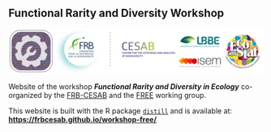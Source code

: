 ## Functional Rarity and Diversity Workshop

![](https://raw.githubusercontent.com/rdatatoolbox/rdatatoolbox.github.io/main/img/banner-rdatatoolbox_150dpi.png)

Website of the workshop **_Functional Rarity and Diversity in Ecology_**
co-organized by the
[FRB-CESAB](https://www.fondationbiodiversite.fr/en/about-the-foundation/le-cesab/)
and the
[FREE](https://www.fondationbiodiversite.fr/en/the-frb-in-action/programs-and-projects/le-cesab/free/) 
working group.

This website is built with the R package [`distill`](https://rstudio.github.io/distill/)
and is available at: **https://frbcesab.github.io/workshop-free/**
